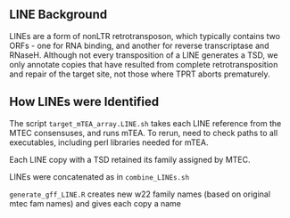 ## LINE Background
LINEs are a form of nonLTR retrotransposon, which typically contains two ORFs - one for RNA binding, and another for reverse transcriptase and RNaseH. 
Although not every transposition of a LINE generates a TSD, we only annotate copies that have resulted from complete retrotransposition and repair of the target site, not those where TPRT aborts prematurely.


## How LINEs were Identified

The script ```target_mTEA_array.LINE.sh``` takes each LINE reference from the MTEC consensuses, and runs mTEA.
To rerun, need to check paths to all executables, including perl libraries needed for mTEA. 

Each LINE copy with a TSD retained its family assigned by MTEC.

LINEs were concatenated as in ```combine_LINEs.sh```


`generate_gff_LINE.R` creates new w22 family names (based on original mtec fam names) and gives each copy a name
